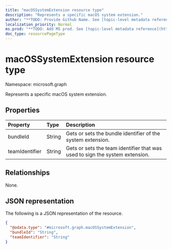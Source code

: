 ```yaml
---
title: "macOSSystemExtension resource type"
description: "Represents a specific macOS system extension."
author: "**TODO: Provide Github Name. See [topic-level metadata reference](https://msgo.azurewebsites.net/add/document/guidelines/metadata.html#topic-level-metadata)**"
localization_priority: Normal
ms.prod: "**TODO: Add MS prod. See [topic-level metadata reference](https://msgo.azurewebsites.net/add/document/guidelines/metadata.html#topic-level-metadata)**"
doc_type: resourcePageType
---
```


# macOSSystemExtension resource type

Namespace: microsoft.graph



Represents a specific macOS system extension.

## Properties
|Property|Type|Description|
|:---|:---|:---|
|bundleId|String|Gets or sets the bundle identifier of the system extension.|
|teamIdentifier|String|Gets or sets the team identifier that was used to sign the system extension.|

## Relationships
None.

## JSON representation
The following is a JSON representation of the resource.
<!-- {
  "blockType": "resource",
  "@odata.type": "microsoft.graph.macOSSystemExtension"
}
-->
``` json
{
  "@odata.type": "#microsoft.graph.macOSSystemExtension",
  "bundleId": "String",
  "teamIdentifier": "String"
}
```

